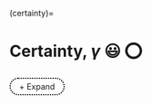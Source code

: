 (certainty)=
# Certainty, *γ* 😃 ⭕️

<style>
  /* Apply styles only to elements with the custom class */
  .custom-details summary {
    list-style: none;  /* Remove default dropdown triangle */
    cursor: pointer;
    font-weight: normal; /* Normal text weight */
    display: inline-block;
    padding: 5px 15px;
    border: 2px dotted black; /* Dotted circle */
    border-radius: 20px; /* Make it rounded */
    text-align: center;
    transition: color 0.3s ease-in-out; /* Smooth transition */
  }

  .custom-details summary:hover {
    color: lightgray; /* Change text color on hover */
  }

  .custom-details summary::-webkit-details-marker {
    display: none; /* Remove marker in WebKit (Chrome, Safari) */
  }
</style>

<details class="custom-details">
  <summary>+ Expand</summary>
  <iframe src="pdfs/CJCS_Memo.pdf" width="100%" height="1000px" style="borders:none"></iframe>
  <blockquote style="border-left: 4px solid #ccc; padding-left: 10px; color: #555;">
     <em>
     <p>The first portrait of Gen. Milley, from his time as the U.S. military's top officer, was removed from the Pentagon last week on Inauguration Day less than two hours after President Trump was sworn into office. </p>
           
   <p>The now retired Gen. Milley and other former senior Trump aides had been assigned personal security details ever since Iran vowed revenge for the killing of Qasem Soleimani in a drone strike in 2020 ordered by Trump in his first term.</p>

   <p>On "Fox News Sunday," the chairman of the Senate Intelligence Committee, Tom Cotton said he hoped President Trump would "revisit" the decision to pull the protective security details from John Bolton, Mike Pompeo and Brian Hook who previously served under Trump.</p> 

   <p>Asked why these actions were being taken, a senior administration official who requested anonymity replied, "There is a new era of accountability in the Defense Department under President Trump's leadership—and that's exactly what the American people expect."</p>

   <p>Gen. Milley served as chairman of the Joint Chiefs of Staff from 2019 to 2023 under both Presidents Trump and Biden.</p>
    </em>
   <p>--<a href="https://www.foxnews.com/politics/white-house-pulling-gen-milleys-security-detail-clearance-panel-may-face-demotion-retirement.amp"> Fox News</a></p>

 </blockquote>
</details>

<script>
  document.addEventListener("DOMContentLoaded", function() {
    const details = document.querySelector(".custom-details");
    const summary = details.querySelector("summary");

    details.addEventListener("toggle", function() {
      summary.textContent = details.open ? "- Collapse" : "+ Expand";
    });
  });
</script>

<p></p>
<p></p>



```{bibliography}
```


